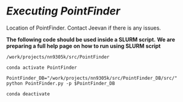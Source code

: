 *Executing PointFinder*
=========================
Location of PointFinder. Contact Jeevan if there is any issues. 




**The following code should be used inside a SLURM script.**
**We are preparing a full help page on how to run using SLURM script**

```
/work/projects/nn9305k/src/PointFinder
```

```
conda activate PointFinder

PointFinder_DB="/work/projects/nn9305k/src/PointFinder_DB/src/"
python PointFinder.py -p $PointFinder_DB

conda deactivate 
```
